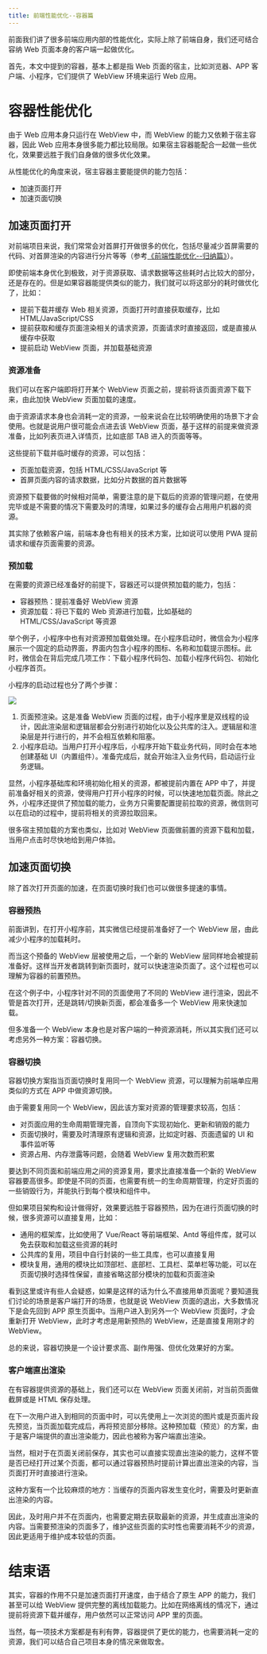 ```yaml
---
title: 前端性能优化--容器篇
---
```


前面我们讲了很多前端应用内部的性能优化，实际上除了前端自身，我们还可结合容纳 Web 页面本身的客户端一起做优化。

<!--more-->

首先，本文中提到的容器，基本上都是指 Web 页面的宿主，比如浏览器、APP 客户端、小程序，它们提供了 WebView 环境来运行 Web 应用。

# 容器性能优化

由于 Web 应用本身只运行在 WebView 中，而 WebView 的能力又依赖于宿主容器，因此 Web 应用本身很多能力都比较局限。如果宿主容器能配合一起做一些优化，效果要远胜于我们自身做的很多优化效果。

从性能优化的角度来说，宿主容器主要能提供的能力包括：

- 加速页面打开
- 加速页面切换

## 加速页面打开

对前端项目来说，我们常常会对首屏打开做很多的优化，包括尽量减少首屏需要的代码、对首屏渲染的内容进行分片等等（参考[《前端性能优化--归纳篇》](./front-end-performance-optimization.md)）。

即使前端本身优化到极致，对于资源获取、请求数据等这些耗时占比较大的部分，还是存在的。但是如果容器能提供类似的能力，我们就可以将这部分的耗时做优化了，比如：

- 提前下载并缓存 Web 相关资源，页面打开时直接获取缓存，比如 HTML/JavaScript/CSS
- 提前获取和缓存页面渲染相关的请求资源，页面请求时直接返回，或是直接从缓存中获取
- 提前启动 WebView 页面，并加载基础资源

### 资源准备

我们可以在客户端即将打开某个 WebView 页面之前，提前将该页面资源下载下来，由此加快 WebView 页面加载的速度。

由于资源请求本身也会消耗一定的资源，一般来说会在比较明确使用的场景下才会使用。也就是说用户很可能会点进去该 WebView 页面，基于这样的前提来做资源准备，比如列表页进入详情页，比如底部 TAB 进入的页面等等。

这些提前下载并临时缓存的资源，可以包括：

- 页面加载资源，包括 HTML/CSS/JavaScript 等
- 首屏页面内容的请求数据，比如分片数据的首片数据等

资源预下载要做的时候相对简单，需要注意的是下载后的资源的管理问题，在使用完毕或是不需要的情况下需要及时的清理，如果过多的缓存会占用用户机器的资源。

其实除了依赖客户端，前端本身也有相关的技术方案，比如说可以使用 PWA 提前请求和缓存页面需要的资源。

### 预加载

在需要的资源已经准备好的前提下，容器还可以提供预加载的能力，包括：

- 容器预热：提前准备好 WebView 资源
- 资源加载：将已下载的 Web 资源进行加载，比如基础的 HTML/CSS/JavaScript 等资源

举个例子，小程序中也有对资源预加载做处理。在小程序启动时，微信会为小程序展示一个固定的启动界面，界面内包含小程序的图标、名称和加载提示图标。此时，微信会在背后完成几项工作：下载小程序代码包、加载小程序代码包、初始化小程序首页。

小程序的启动过程也分了两个步骤：

![](https://github-imglib-1255459943.cos.ap-chengdu.myqcloud.com/wxapp-66.jpg)

1. 页面预渲染。这是准备 WebView 页面的过程，由于小程序里是双线程的设计，因此渲染层和逻辑层都会分别进行初始化以及公共库的注入。逻辑层和渲染层是并行进行的，并不会相互依赖和阻塞。
2. 小程序启动。当用户打开小程序后，小程序开始下载业务代码，同时会在本地创建基础 UI（内置组件）。准备完成后，就会开始注入业务代码，启动运行业务逻辑。

显然，小程序基础库和环境初始化相关的资源，都被提前内置在 APP 中了，并提前准备好相关的资源，使得用户打开小程序的时候，可以快速地加载页面。除此之外，小程序还提供了预加载的能力，业务方只需要配置提前拉取的资源，微信则可以在启动的过程中，提前将相关的资源拉取回来。

很多宿主预加载的方案也类似，比如对 WebView 页面做前置的资源下载和加载，当用户点击时尽快地给到用户体验。

## 加速页面切换

除了首次打开页面的加速，在页面切换时我们也可以做很多提速的事情。

### 容器预热

前面讲到，在打开小程序前，其实微信已经提前准备好了一个 WebView 层，由此减少小程序的加载耗时。

而当这个预备的 WebView 层被使用之后，一个新的 WebView 层同样地会被提前准备好。这样当开发者跳转到新页面时，就可以快速渲染页面了。这个过程也可以理解为容器的前置预热。

在这个例子中，小程序针对不同的页面使用了不同的 WebView 进行渲染，因此不管是首次打开，还是跳转/切换新页面，都会准备多一个 WebView 用来快速加载。

但多准备一个 WebView 本身也是对客户端的一种资源消耗，所以其实我们还可以考虑另外一种方案：容器切换。

### 容器切换

容器切换方案指当页面切换时复用同一个 WebView 资源，可以理解为前端单应用类似的方式在 APP 中做资源切换。

由于需要复用同一个 WebView，因此该方案对资源的管理要求较高，包括：

- 对页面应用的生命周期管理完善，自顶向下实现初始化、更新和销毁的能力
- 页面切换时，需要及时清理原有逻辑和资源，比如定时器、页面遗留的 UI 和事件监听等
- 资源占用、内存泄露等问题，会随着 WebView 复用次数而积累

要达到不同页面和前端应用之间的资源复用，要求比直接准备一个新的 WebView 容器要高很多。即使是不同的页面，也需要有统一的生命周期管理，约定好页面的一些销毁行为，并能执行到每个模块和组件中。

但如果项目架构和设计做得好，效果要远胜于容器预热，因为在进行页面切换的时候，很多资源可以直接复用，比如：

- 通用的框架库，比如使用了 Vue/React 等前端框架、Antd 等组件库，就可以免去获取和加载这些资源的耗时
- 公共库的复用，项目中自行封装的一些工具库，也可以直接复用
- 模块复用，通用的模块比如顶部栏、底部栏、工具栏、菜单栏等功能，可以在页面切换时选择性保留，直接省略这部分模块的加载和页面渲染

看到这里或许有些人会疑惑，如果是这样的话为什么不直接用单页面呢？要知道我们讨论的场景是客户端打开的场景，也就是说 WebView 页面的退出，大多数情况下是会先回到 APP 原生页面中。当用户进入到另外一个 WebView 页面时，才会重新打开 WebView，此时才考虑是用新预热的 WebView，还是直接复用刚才的 WebView。

总的来说，容器切换是一个设计要求高、副作用强、但优化效果好的方案。

### 客户端直出渲染

在有容器提供资源的基础上，我们还可以在 WebView 页面关闭前，对当前页面做截屏或是 HTML 保存处理。

在下一次用户进入到相同的页面中时，可以先使用上一次浏览的图片或是页面片段先预览，当页面加载完成后，再将预览部分移除。这种预加载（预览）的方案，由于是客户端提供的直出渲染能力，因此也被称为客户端直出渲染。

当然，相对于在页面关闭前保存，其实也可以直接实现直出渲染的能力，这样不管是否已经打开过某个页面，都可以通过容器预热时提前计算出直出渲染的内容，当页面打开时直接进行渲染。

这种方案有一个比较麻烦的地方：当缓存的页面内容发生变化时，需要及时更新直出渲染的内容。

因此，及时用户并不在页面内，也需要定期去获取最新的资源，并生成直出渲染的内容。当需要预渲染的页面多了，维护这些页面的实时性也需要消耗不少的资源，因此更适用于维护成本较低的页面。

# 结束语

其实，容器的作用不只是加速页面打开速度，由于结合了原生 APP 的能力，我们甚至可以给 WebView 提供完整的离线加载能力。比如在网络离线的情况下，通过提前将资源下载并缓存，用户依然可以正常访问 APP 里的页面。

当然，每一项技术方案都是有利有弊，容器提供了更优的能力，也需要消耗一定的资源，我们可以结合自己项目本身的情况来做取舍。
